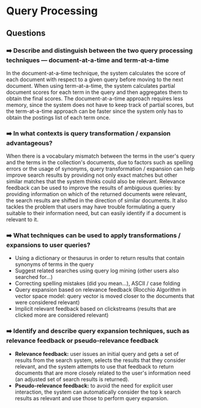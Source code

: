 # Query Processing

## Questions

### ➡️ Describe and distinguish between the two query processing techniques — document-at-a-time and term-at-a-time
In the document-at-a-time technique, the system calculates the score of 
each document with respect to a given query before moving to the next document.
When using term-at-a-time, the system calculates partial document scores
for each term in the query and then aggregates them to obtain the final scores.
The document-at-a-time approach requires less memory, since the system does not
have to keep track of partial scores, but the term-at-a-time approach can be faster
since the system only has to obtain the postings list of each term once.

### ➡️ In what contexts is query transformation / expansion advantageous?
When there is a vocabulary mismatch between the terms in the user's query and
the terms in the collection's documents, due to factors such as spelling errors or
the usage of synonyms, query transformation / expansion can help improve search
results by providing not only exact matches but other similar matches that the
system thinks could also be relevant. Relevance feedback can be used to improve
the results of ambiguous queries: by providing information on which of the returned
documents were relevant, the search results are shifted in the direction of similar
documents. It also tackles the problem that users may have trouble formulating a
query suitable to their information need, but can easily identify if a document
is relevant to it.

### ➡️ What techniques can be used to apply transformations / expansions to user queries?
- Using a dictionary or thesaurus in order to return results that contain synonyms
    of terms in the query
- Suggest related searches using query log mining (other users also searched for...)
- Correcting spelling mistakes (did you mean...), ASCII / case folding
- Query expansion based on relevance feedback (Rocchio Algorithm in vector space
    model: query vector is moved closer to the documents that were considered
    relevant)
- Implicit relevant feedback based on clickstreams (results that are clicked more
    are considered relevant)

### ➡️ Identify and describe query expansion techniques, such as relevance feedback or pseudo-relevance feedback
- **Relevance feedback:** user issues an initial query and gets a set of results
    from the search system, selects the results that they consider relevant, and
    the system attempts to use that feedback to return documents that are more
    closely related to the user's information need (an adjusted set of search results
    is returned).
- **Pseudo-relevance feedback:** to avoid the need for explicit user interaction,
    the system can automatically consider the top k search results as relevant and
    use those to perform query expansion.

